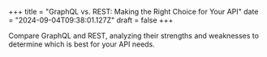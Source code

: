 +++
title = "GraphQL vs. REST: Making the Right Choice for Your API"
date = "2024-09-04T09:38:01.127Z"
draft = false
+++

Compare GraphQL and REST, analyzing their strengths and weaknesses to determine which is best for your API needs.
        